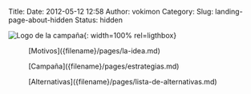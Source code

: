 Title: 
Date: 2012-05-12 12:58
Author: vokimon
Category: 
Slug: landing-page-about-hidden
Status: hidden


![Logo de la campaña]({static}/images/logo-desconexionibex35.svg){: width=100% rel=ligthbox}

<div class='container-fluid' markdown=1>
<div class="row-fluid" markdown=1>
<figure markdown=1 class='span3 text-center'>
[Motivos]({filename}/pages/la-idea.md)
</figure>
<figure markdown=1 class='span3 text-center'>
[Campaña]({filename}/pages/estrategias.md)
</figure>
<figure markdown=1 class='span3 text-center'>
[Alternativas]({filename}/pages/lista-de-alternativas.md)
</figure>
</div>
</div>


